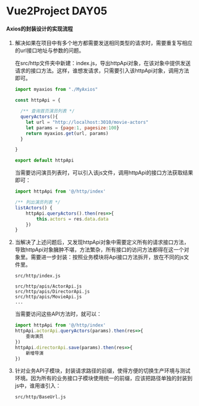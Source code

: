 # Vue2Project DAY05

#### Axios的封装设计的实现流程

1. 解决如果在项目中有多个地方都需要发送相同类型的请求时，需要重复写相应的url接口地址与参数的问题。

   在src/http文件夹中新建：index.js，导出httpApi对象，在该对象中提供发送请求的接口方法。这样，谁想发请求，只需要引入该httpApi对象，调用方法即可。

   ```javascript
   import myaxios from "./MyAxios"
   
   const httpApi = {
   
     /** 查询首页演员列表 */
     queryActors(){
       let url = "http://localhost:3010/movie-actors"
       let params = {page:1, pagesize:100}
       return myaxios.get(url, params)
     }
   
   }
   
   export default httpApi
   ```

   当需要访问演员列表时，可以引入该js文件，调用httpApi的接口方法获取结果即可：

   ```javascript
   import httpApi from '@/http/index'
   
   /** 列出演员列表 */
   listActors() {
       httpApi.queryActors().then(res=>{
           this.actors = res.data.data
       })
   }
   ```

2. 当解决了上述问题后，又发现httpApi对象中需要定义所有的请求接口方法，导致httpApi对象臃肿不堪，方法繁杂，所有接口的访问方法都得在这一个对象里。需要进一步封装：按照业务模块将Api接口方法拆开，放在不同的js文件里。

   ```
   src/http/index.js
   
   src/http/apis/ActorApi.js
   src/http/apis/DirectorApi.js
   src/http/apis/MovieApi.js
   ...
   ```

   当需要访问这些API方法时，就可以：

   ```javascript
   import httpApi from '@/http/index'
   httpApi.actorApi.queryActors(params).then(res=>{
       查询演员
   })
   httpApi.directorApi.save(params).then(res=>{
       新增导演
   })
   ```

3. 针对业务API子模块，封装请求路径的前缀，使得方便的切换生产环境与测试环境。因为所有的业务接口子模块使用统一的前缀，应该把路径单独的封装到js中，谁用谁引入：

   ```
   src/http/BaseUrl.js
   ```

























